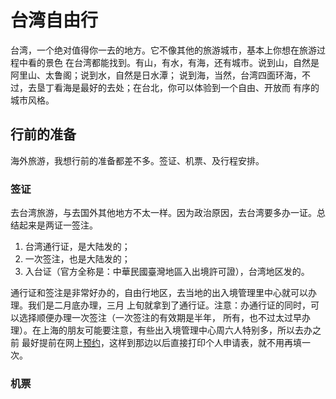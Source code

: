 # 台湾自由行
台湾，一个绝对值得你一去的地方。它不像其他的旅游城市，基本上你想在旅游过程中看的景色
在台湾都能找到。有山，有水，有海，还有城市。说到山，自然是阿里山、太鲁阁；说到水，自然是日水潭；
说到海，当然，台湾四面环海，不过，去垦丁看海是最好的去处；在台北，你可以体验到一个自由、开放而
有序的城市风格。

## 行前的准备
海外旅游，我想行前的准备都差不多。签证、机票、及行程安排。

### 签证
去台湾旅游，与去国外其他地方不太一样。因为政治原因，去台湾要多办一证。总结起来是两证一签注。  
1. 台湾通行证，是大陆发的；  
2. 一次签注，也是大陆发的；  
3. 入台证（官方全称是：中華民國臺灣地區入出境許可證），台湾地区发的。  

通行证和签注是非常好办的，自由行地区，去当地的出入境管理里中心就可以办理。我们是二月底办理，三月
上旬就拿到了通行证。注意：办通行证的同时，可以选择顺便办理一次签注（一次签注的有效期是半年，
所有，也不过太过早办理）。在上海的朋友可能要注意，有些出入境管理中心周六人特别多，所以去办之前
最好提前在网上[预约](http://crj.police.sh.cn/YcjType.jsp)，这样到那边以后直接打印个人申请表，就不用再填一次。

### 机票

